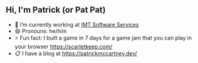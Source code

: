 ## Hi, I'm Patrick (or Pat Pat)

- 🔭 I’m currently working at [IMT Software Services](https://github.com/imtapps)
- 😄 Pronouns: he/him
- ⚡ Fun fact: I built a game in 7 days for a game jam that you can play in your browser https://scarletkeep.com/
- 📋 I have a blog at https://patrickmccartney.dev/
